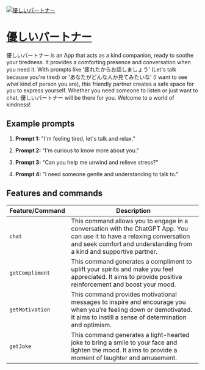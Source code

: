 [![優しいパートナー](https://files.oaiusercontent.com/file-VIqnOMzeXboM5qguoZpKekz4?se=2123-10-17T16%3A23%3A16Z&sp=r&sv=2021-08-06&sr=b&rscc=max-age%3D31536000%2C%20immutable&rscd=attachment%3B%20filename%3D979d8fbb-dc63-4b4a-810e-636fa77ce9be.png&sig=YvD4LjqGUeMNjBi2SeS6jRmECaYYYu8ytFmZ8dSPxbU%3D)](https://chat.openai.com/g/g-HJQeDeyUS-you-siipatona)

# [優しいパートナー](https://chat.openai.com/g/g-HJQeDeyUS-you-siipatona)

優しいパートナー is an App that acts as a kind companion, ready to soothe your tiredness. It provides a comforting presence and conversation when you need it. With prompts like '疲れたからお話しましょう' (Let's talk because you're tired) or 'あなたがどんな人か見てみたいな' (I want to see what kind of person you are), this friendly partner creates a safe space for you to express yourself. Whether you need someone to listen or just want to chat, 優しいパートナー will be there for you. Welcome to a world of kindness!

## Example prompts

1. **Prompt 1:** "I'm feeling tired, let's talk and relax."

2. **Prompt 2:** "I'm curious to know more about you."

3. **Prompt 3:** "Can you help me unwind and relieve stress?"

4. **Prompt 4:** "I need someone gentle and understanding to talk to."

## Features and commands

| Feature/Command | Description |
| --- | --- |
| `chat` | This command allows you to engage in a conversation with the ChatGPT App. You can use it to have a relaxing conversation and seek comfort and understanding from a kind and supportive partner. |
| `getCompliment` | This command generates a compliment to uplift your spirits and make you feel appreciated. It aims to provide positive reinforcement and boost your mood. |
| `getMotivation` | This command provides motivational messages to inspire and encourage you when you're feeling down or demotivated. It aims to instill a sense of determination and optimism. |
| `getJoke` | This command generates a light-hearted joke to bring a smile to your face and lighten the mood. It aims to provide a moment of laughter and amusement. |